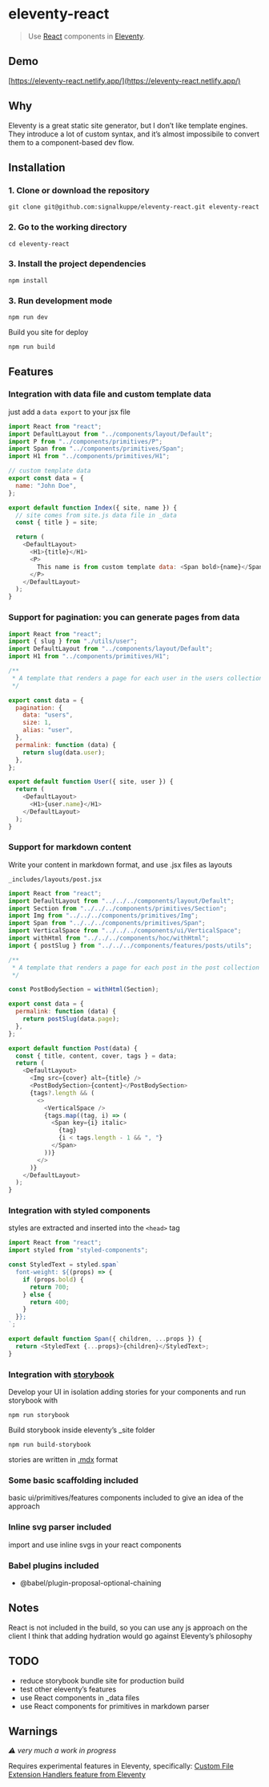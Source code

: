 # eleventy-react

> Use [React](https://reactjs.org/) components in [Eleventy](https://www.11ty.dev/).

## Demo

[https://eleventy-react.netlify.app/](https://eleventy-react.netlify.app/)

## Why

Eleventy is a great static site generator, but I don’t like template engines.
They introduce a lot of custom syntax, and it’s almost impossibile to convert them to a component-based dev flow.

## Installation

### 1. Clone or download the repository

```shell
git clone git@github.com:signalkuppe/eleventy-react.git eleventy-react
```

### 2. Go to the working directory

```shell
cd eleventy-react
```

### 3. Install the project dependencies

```shell
npm install

```

### 3. Run development mode

```shell
npm run dev
```

Build you site for deploy

```shell
npm run build
```

## Features

### Integration with data file and custom template data

just add a `data export` to your jsx file

```js
import React from "react";
import DefaultLayout from "../components/layout/Default";
import P from "../components/primitives/P";
import Span from "../components/primitives/Span";
import H1 from "../components/primitives/H1";

// custom template data
export const data = {
  name: "John Doe",
};

export default function Index({ site, name }) {
  // site comes from site.js data file in _data
  const { title } = site;

  return (
    <DefaultLayout>
      <H1>{title}</H1>
      <P>
        This name is from custom template data: <Span bold>{name}</Span>
      </P>
    </DefaultLayout>
  );
}
```

### Support for pagination: you can generate pages from data

```js
import React from "react";
import { slug } from "./utils/user";
import DefaultLayout from "../components/layout/Default";
import H1 from "../components/primitives/H1";

/**
 * A template that renders a page for each user in the users collection
 */

export const data = {
  pagination: {
    data: "users",
    size: 1,
    alias: "user",
  },
  permalink: function (data) {
    return slug(data.user);
  },
};

export default function User({ site, user }) {
  return (
    <DefaultLayout>
      <H1>{user.name}</H1>
    </DefaultLayout>
  );
}
```

### Support for markdown content

Write your content in markdown format, and use .jsx files as layouts

`_includes/layouts/post.jsx`

```js
import React from "react";
import DefaultLayout from "../../../components/layout/Default";
import Section from "../../../components/primitives/Section";
import Img from "../../../components/primitives/Img";
import Span from "../../../components/primitives/Span";
import VerticalSpace from "../../../components/ui/VerticalSpace";
import withHtml from "../../../components/hoc/withHtml";
import { postSlug } from "../../../components/features/posts/utils";

/**
 * A template that renders a page for each post in the post collection (_posts/*.md)
 */

const PostBodySection = withHtml(Section);

export const data = {
  permalink: function (data) {
    return postSlug(data.page);
  },
};

export default function Post(data) {
  const { title, content, cover, tags } = data;
  return (
    <DefaultLayout>
      <Img src={cover} alt={title} />
      <PostBodySection>{content}</PostBodySection>
      {tags?.length && (
        <>
          <VerticalSpace />
          {tags.map((tag, i) => (
            <Span key={i} italic>
              {tag}
              {i < tags.length - 1 && ", "}
            </Span>
          ))}
        </>
      )}
    </DefaultLayout>
  );
}
```

### Integration with styled components

styles are extracted and inserted into the `<head>` tag

```js
import React from "react";
import styled from "styled-components";

const StyledText = styled.span`
  font-weight: ${(props) => {
    if (props.bold) {
      return 700;
    } else {
      return 400;
    }
  }};
`;

export default function Span({ children, ...props }) {
  return <StyledText {...props}>{children}</StyledText>;
}
```

### Integration with [storybook](https://storybook.js.org/)

Develop your UI in isolation adding stories for your components and run storybook with

```shell
npm run storybook
```

Build storybook inside eleventy’s \_site folder

```shell
npm run build-storybook
```

stories are written in [.mdx](https://storybook.js.org/docs/react/writing-docs/mdx) format

### Some basic scaffolding included

basic ui/primitives/features components included to give an idea of the approach

### Inline svg parser included

import and use inline svgs in your react components

### Babel plugins included

- @babel/plugin-proposal-optional-chaining

## Notes

React is not included in the build, so you can use any js approach on the client
I think that adding hydration would go against Eleventy’s philosophy

## TODO

- reduce storybook bundle site for production build
- test other eleventy’s features
- use React components in \_data files
- use React components for primitives in markdown parser

## Warnings

_⚠️ very much a work in progress_

Requires experimental features in Eleventy, specifically: [Custom File Extension Handlers feature from Eleventy](https://github.com/11ty/eleventy/issues/117)

